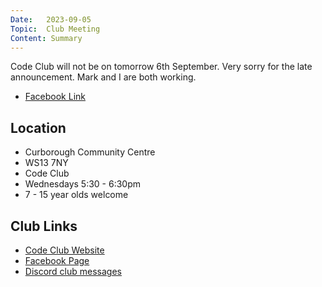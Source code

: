 ```yaml
---
Date:   2023-09-05
Topic:  Club Meeting
Content: Summary
---
```

Code Club will not be on tomorrow 6th September. Very sorry for the late announcement. Mark and I are both working.



* [Facebook Link](https://www.facebook.com/720665616418529/posts/813039193847837)

## Location

* Curborough Community Centre
* WS13 7NY
* Code Club
* Wednesdays 5:30 - 6:30pm
* 7 - 15 year olds welcome

## Club Links

* [Code Club Website](https://lichfield-code-club.github.io/)
* [Facebook Page](https://www.facebook.com/LichfieldCoders)
* [Discord club messages](https://discord.gg/szz6xGK)
